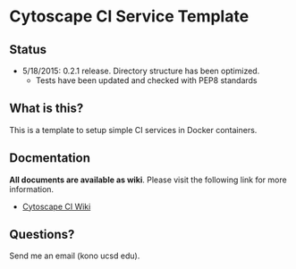 # Cytoscape CI Service Template

## Status
* 5/18/2015: 0.2.1 release.  Directory structure has been optimized.
    * Tests have been updated and checked with PEP8 standards 

## What is this?
This is a template to setup simple CI services in Docker containers.

## Docmentation
__All documents are available as wiki__.  Please visit the following link for more information.

* [Cytoscape CI Wiki](https://github.com/idekerlab/ci-service-template/wiki)

## Questions?
Send me an email (kono ucsd edu).